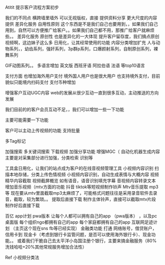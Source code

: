 Atitit 提示客户流程方案初步



我们的不同点
横跨墙里墙外 
可以无视版权，直接 提供资料分享
更大尺度的内容提供
 差异化服务
自用性原则
这个东西是不是我们自己也要用到，，如果我们自己用到，自然可以方便推广给客户。。如果我们自己都不用，那推广给客户就麻烦些。。
差异化服务
原创性 也是差异化的一大体现
提升客户留存度，我们搞点原创视频啊，这边妹子这么多
日用化，让其经常使用的功能
内容分类增加扩充
人与动物系列，，幼齿系列，强奸系列，3p群p系列，口爆颜射系列，自制原创系列，裸舞系列

GIF动图系列。。
多语言增加 
英文版
西班牙语 阿拉伯语 法语
等top10语言

支付方面
也增加海外用户支付
境外国人用户也是很大用户
也支持境外支付，目前貌似只能境内扫码支付
支付币种增加

增强客户互动UGC内容
web的发展从很少互动一直到很多互动，主动推送的方向发展   

我们目前的的客户会员互动不足，，我们可以增加一些一下功能

主要可能需要一下功能

客户可以主动上传视频的功能 支持批量 

多Tag标记

加强搜索 多关键词搜索
下载视频
加强分享功能
增强MGC（ 自动化机器生成内容
主要是对采集部分进行加强，分类检索 识别等

工具盒日用化，让我们的站点成为客户的在线音视频管理工具
小视频内容识别  扫描本地存储，分类上传色情视频
小视频内容识别，自动生成表情与大概内容
视频精华内容截取
视频截屏概览
如有语音，语音识别填充字幕
音视频内容转录文本
增加音乐视频（mtv方面的功能
抖音 tiktok等短视频制作铃声
Mtv音乐提取 mp3等
现在要从mtv里面截取mp3太麻烦了，可能格式问题往往是采用录音软件去录音，截取，较为繁琐。。
提取后直接下载
制作主体铃声，直接可以截取mtv片段
制作好后直接下载

百亿 app计划 pwa版本
让每个人都可以拥有自己的app （pwa版本） ，以及pc桌面版
每个组织ngo都拥有自己的app
每个家庭都拥有自己的app
互联网足迹计划 （主页这个现在sns fb等已经实现）
金融类功能
打通 网络账号，借贷账户，信用卡到 现金卡（考虑到银行卡监管问题，是否可以使用海外银行卡）、现金功能。。
或着我们干脆自己去太平洋小岛国注册个银行，主要来搞金融服务（80%洗钱哈哈+20%其他常规服务增加合法性）

Ref
小视频分类法
